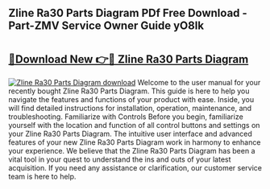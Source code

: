 ## Zline Ra30 Parts Diagram PDf Free Download - Part-ZMV Service Owner Guide yO8lk

# <h2><a href="http://dfmrco.blite.top/?on=Zline+Ra30+Parts+Diagram">🔗Download New 👉🔴 Zline Ra30 Parts Diagram</a></h2>

[![Zline Ra30 Parts Diagram download](https://i.imgur.com/lujVjoI.png)](http://dfmrco.blite.top/?on=Zline+Ra30+Parts+Diagram)
Welcome to the user manual for your recently bought Zline Ra30 Parts Diagram. This guide is here to help you navigate the features and functions of your product with ease. Inside, you will find detailed instructions for installation, operation, maintenance, and troubleshooting. Familiarize with Controls Before you begin, familiarize yourself with the location and function of all control buttons and settings on your Zline Ra30 Parts Diagram. The intuitive user interface and advanced features of your new Zline Ra30 Parts Diagram work in harmony to enhance your experience. We believe that the Zline Ra30 Parts Diagram has been a vital tool in your quest to understand the ins and outs of your latest acquisition. If you need any assistance or clarification, our customer service team is here to help.
